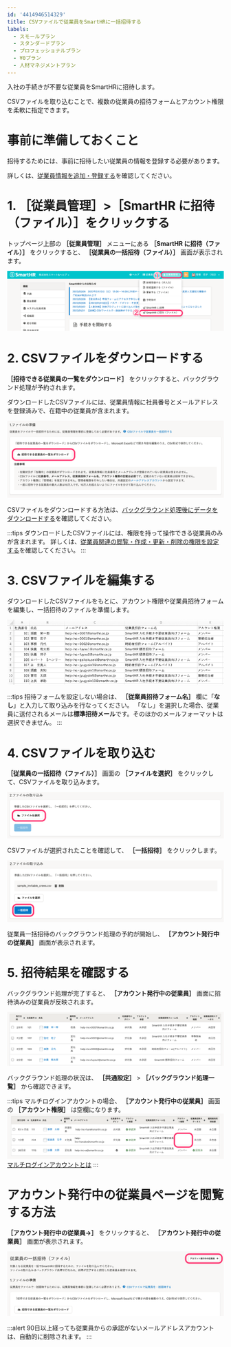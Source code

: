 ```yaml
---
id: '4414946514329'
title: CSVファイルで従業員をSmartHRに一括招待する
labels:
  - スモールプラン
  - スタンダードプラン
  - プロフェッショナルプラン
  - ¥0プラン
  - 人材マネジメントプラン
---
```

入社の手続きが不要な従業員をSmartHRに招待します。

CSVファイルを取り込むことで、複数の従業員の招待フォームとアカウント権限を柔軟に指定できます。

# 事前に準備しておくこと

招待するためには、事前に招待したい従業員の情報を登録する必要があります。

詳しくは、[従業員情報を追加・登録する](https://knowledge.smarthr.jp/hc/ja/articles/360026266493)を確認してください。

# 1\. ［従業員管理］>［SmartHR に招待（ファイル）］をクリックする

トップページ上部の **［従業員管理］** メニューにある **［SmartHR に招待（ファイル）］** をクリックすると、 **［従業員の一括招待（ファイル）］** 画面が表示されます。

![](./__________2022-02-09_11_11_26.png)

# 2\. CSVファイルをダウンロードする

 **［招待できる従業員の一覧をダウンロード］** をクリックすると、バックグラウンド処理が予約されます。

ダウンロードしたCSVファイルには、従業員情報に社員番号とメールアドレスを登録済みで、在籍中の従業員が含まれます。

![](./4414946514329_02.png)

CSVファイルをダウンロードする方法は、[バックグラウンド処理後にデータをダウンロードする](https://knowledge.smarthr.jp/hc/ja/articles/360026105494)を確認してください。

:::tips
ダウンロードしたCSVファイルには、権限を持って操作できる従業員のみが含まれます。
詳しくは、[従業員関連の閲覧・作成・更新・削除の権限を設定する](https://knowledge.smarthr.jp/hc/ja/articles/1500001368101)を確認してください。
:::

# 3\. CSVファイルを編集する

ダウンロードしたCSVファイルをもとに、アカウント権限や従業員招待フォームを編集し、一括招待のファイルを準備します。

![](./CSV_example.png)

:::tips
招待フォームを設定しない場合は、 **［従業員招待フォーム名］** 欄に「**なし**」と入力して取り込みを行なってください。
「なし」を選択した場合、従業員に送付されるメールは**標準招待メール**です。そのほかのメールフォーマットは選択できません。
:::

# 4\. CSVファイルを取り込む

 **［従業員の一括招待（ファイル）］** 画面の **［ファイルを選択］** をクリックして、CSVファイルを取り込みます。

![](./4414946514329_03.png)

CSVファイルが選択されたことを確認して、 **［一括招待］** をクリックします。

![](./4414946514329_04.png)

従業員一括招待のバックグラウンド処理の予約が開始し、 **［アカウント発行中の従業員］** 画面が表示されます。

# 5\. 招待結果を確認する

バックグラウンド処理が完了すると、 **［アカウント発行中の従業員］** 画面に招待済みの従業員が反映されます。

![](./4414946514329_05.png)

バックグラウンド処理の状況は、 **［共通設定］** \> **［バックグラウンド処理一覧］** から確認できます。

:::tips
マルチログインアカウントの場合、 **［アカウント発行中の従業員］** 画面の **［アカウント権限］** は空欄になります。
![](./__________2021-10-13_13_46_34.png)
[マルチログインアカウントとは](https://knowledge.smarthr.jp/hc/ja/articles/360026262853)
:::

# アカウント発行中の従業員ページを閲覧する方法

 **［アカウント発行中の従業員→］** をクリックすると、 **［アカウント発行中の従業員］** 画面が表示されます。

![](./4414946514329_06.png)

:::alert
90日以上経っても従業員からの承認がないメールアドレスアカウントは、自動的に削除されます。
:::

